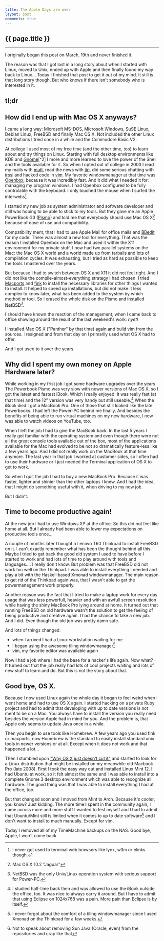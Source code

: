 ```yaml
---
title: The Apple Days are over
layout: post
comments: true
---
```


{{ page.title }}
----------------
----------------

I originally began this post on March, 19th and never finished it. 

The reason was that I got lost in a long story about when I started with Linux, moved to Unix, ended up with Apple
and then finally found my way back to Linux... 
Today I finished that post to get it out of my mind. It still is that long story though. But who knows if there isn't
somebody who is interested in it. 

tl;dr
----


How did I end up with Mac OS X anyways?
---------------------------------------

I came a long way: Microsoft MS-DOS, Microsoft Windows, SuSE Linux, Debian Linux, FreeBSD and finally Mac OS X.
Not included the other Linux distributions I tried once in a while and the Commodore Basic V2.

At college I used most of my free time (and the other time, too) to learn about and try things on Linux. Starting with
full desktop environments like KDE and [Gnome](http://www.gnome.org/")[^2] I more and more learned to love the power of 
the Shell and the tools available for it. So when I opted out of college in 2003 I read my mails with 
[mutt](http://www.mutt.org/), read the news with [tin](http://www.tin.org/), did some serious chatting with 
[irssi](http://www.irssi.org/) and hacked code in [vim](http://www.vim.org/).
My favorite windowmanager at that time was [Openbox](http://openbox.org/), because it was incredibly fast. 
And it did what I needed it for:
managing my program windows. I had Openbox configured to be fully controlable with the keyboard. I only touched the mouse 
when I surfed the interwebs[^3].

I started my new job as system administrator and software developer and still was hoping to be able to stick to my tools. 
But they gave me an Apple PowerBook G3 ([Pismo](http://en.wikipedia.org/wiki/File:Powerbook_g3_pismo.jpg)) and told me that 
everybody should use Mac OS X[^4] because of ease of use and compatibility.

Compatibility ment, that I had to use Apple Mail for office mails and [BBedit](http://www.barebones.com/products/bbedit/) for my code. 
There was almost a new tool for
everything. That was the reason I installed Openbox on the Mac and used it within the X11 environment for my private stuff.
I now had two parallel systems on the Mac: the Mac OS X world and a world made up from tarballs and lots of compilation
cycles. It was exhausting, but I tried as hard as possible to keep the tools I mastered over the years. 

But because I had to switch between OS X and X11 it did not feel right. And I did not like the compile-almost-everything
strategy I had chosen. I tried [Macports](http://www.macports.org) and [fink](http://www.finkproject.org/) to install 
the necessary libraries for other things I wanted to install.
It helped to speed up installations, but did not make it less complex to know later, what has been added to the system 
by which method or tool. So I erased the whole disk on the Pismo and installed [NetBSD](http://www.netbsd.org/)[^5]. 

I should have known the reaction of the management, when I came back to office showing around the result of the last
weekend's work: _nyet!_

I installed Mac OS X ("Panther" by that time) again and build vim from the sources. I resigned and from that day on I
primarily used what OS X had to offer.

And I got used to it over the years.


Why did I spent my own money on Apple Hardware later?
-----------------------------------------------------

While working in my frist job I got some hardware upgrades over the years. The Powerbook Pismo was very slow with newer
versions of Mac OS X, so I got the latest and fastest iBook. Which I really enjoyed: it was really fast (at that time)
and the 12" version was very handy but still useable.[^6]
When the iBook died I got a MacBook Pro. One of those that still looked like the late Powerbooks. I had left the Power-PC
behind me finally. And besides the benefits of being able to run virtual machines on my new hardware, I now was able to
watch videos on YouTube, too.

When I left the job I had to give the MacBook back. In the last 5 years I really got familiar with the operating system
and even though there were not all the great console tools available out of the box, most of the applications available
for the Mac had evolved to be not so dramatically feature-less like a few years ago.
And I did not really work on the MacBook at that time anymore. The last year in that job I worked at customer sides, so I
often had to use their hardware or I just needed the Terminal application of OS X to get to work.

So when I quit the job I had to buy a new MacBook Pro. Because it was faster, lighter and shinier than the other laptops
I knew. And I had the idea, that I might do something useful with it, when driving to my new job.

But I didn't.


Time to become productive again!
--------------------------------

At the new job I had to use Windows XP at the office. So this did not feel like home at all. But I already had been able to
lower my expectations on productive tools once...

A couple of months later I bought a Lenovo T60 Thinkpad to install FreeBSD on it. I can't exactly remember what has been the
thought behind all this. Maybe I tried to get back the good old system I used to have before I started to work and had lots
of time to play around with tools and languages.... I really don't know. But problem was that FreeBSD did not work too well
on the Thinkpad. I was able to install everything I needed and play a bit with the Haskell based Xmonad windowmanager. The
main reason to get rid of the Thinkpad again was, that I wasn't able to get the powermanagement work properly.

Another reason was the fact that I tried to make a laptop work for every day
usage that was less powerfull, heavier and with an awfull screen resolution
while having the shiny MacBook Pro lying around at home. It turned out that
running FreeBSD on old hardware wasn't the solution to get the feeling of being
productive and creative again. I had the chance to take a new job. And I did.
Even though the old job was pretty damn safe.

And lots of things changed:
- when I arrived I had a Linux workstation waiting for me
- I began using the awesome tiling windowmanager[^7]
- vim, my favorite editor was available again

Now I had a job where I had the base for a hacker's life again. Now what? - It turned out that the job really had lots of
cool projects waiting and lots of new stuff to learn and do. But this is not the story about that.


Good bye, OS X.
--------------

Because I now used Linux again the whole day it began to feel weird when I went home and had to use OS X again.
I started hacking on a private Ruby project and had to admit that developing with up to date versions is not ment
to be on a Mac. You always have to install the version you really need besides the version Apple had in mind for you.
And the problem is, that Apple only seems to update Java once in a while. 

Then you begin to use tools like Homebrew. A few years ago you used fink or macports, now Homebrew is the standard to easily
install standard unix tools in newer versions or at all. Except when it does not work and that happened a lot...

Then I stumbled upon ["Why OS X just doesn't cut it"](http://cloudhead.io/2011/04/18/why-osx-doesnt-cut-it/) and started to
look for a Linux distribution that might be installed on my meanwhile old Macbook Pro (late 2008). First I took the easy way out
and installed Linux Mint 12. I had Ubuntu at work, so it felt almost the same and I was able to install into a complete Gnome 3 desktop
environment which was able to recognize all hardware. The good thing was that I was able to install everything I had at the office, too.

But that changed soon and I moved from Mint to Arch. Because it's cooler, you know? Just kidding. The more time I spent in the community
again, I came across more and more stuff I wanted to test myself and I had to admit that Ubuntu/Mint still is limited when it comes to
up to date software[^8] and I don't want to install to much manually. Except for vim.

Today I removed all of my TimeMachine backups on the NAS. Good bye, Apple, I won't come back.


[^2]: I downloaded the whole sources tarballs of Gnome v1.0 back in 1999, which
made my parents think about spending the rent for me living at a students home
in college instead of having me around and paying for the internet bills...
[^3]: I never got used to terminal web browsers like lynx, w3m or elinks though.
[^4]: Mac OS X 10.2 "Jaguar"
[^5]: NetBSD was the only Unix/Linux operation system with serious support for Power-PC.
[^6]: I studied half-time back then and was allowed to use the iBook outside the office, too. It was nice to always carry
it around. But I have to admit that using Eclipse on 1024x768 was a pain. More pain than Eclipse is by itself.
[^7]: I never forgot about the comfort of a tiling windowmanager since I used Xmonad on the Thinkpad for a few weeks.
[^8]: Not to speak about removing Sun Java (Oracle, even) from the repositories and crap like that
